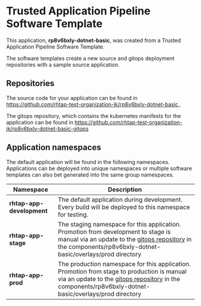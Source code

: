 # Trusted Application Pipeline Software Template

This application, **rp8v6bxly-dotnet-basic**, was created from a Trusted Application Pipeline Software Template.

The software templates create a new source and gitops deployment repositories with a sample source application. 

## Repositories

The source code for your application can be found in [https://github.com/rhtap-test-organization-jk/rp8v6bxly-dotnet-basic ](https://github.com/rhtap-test-organization-jk/rp8v6bxly-dotnet-basic ).
 
The gitops repository, which contains the kubernetes manifests for the application can be found in 
[https://github.com/rhtap-test-organization-jk/rp8v6bxly-dotnet-basic-gitops ](https://github.com/rhtap-test-organization-jk/rp8v6bxly-dotnet-basic-gitops ) 

## Application namespaces 

The default application will be found in the following namespaces. Applications can be deployed into unique namespaces or multiple software templates can also bet generated into the same group namespaces.  

|  Namespace   |  Description   |  
| -------- | -------- |   
| **rhtap-app-development** | The default application during development. Every build will be deployed to this namespace for testing. | 
| **rhtap-app-stage** | The staging namespace for this application. Promotion from development to stage is manual via an update to the [gitops repository](https://github.com/rhtap-test-organization-jk/rp8v6bxly-dotnet-basic-gitops ) in the components/rp8v6bxly-dotnet-basic/overlays/prod directory |  
| **rhtap-app-prod** | The production namespace for this application. Promotion from stage to production is manual via an update to the [gitops repository](https://github.com/rhtap-test-organization-jk/rp8v6bxly-dotnet-basic-gitops ) in the components/rp8v6bxly-dotnet-basic/overlays/prod directory | 